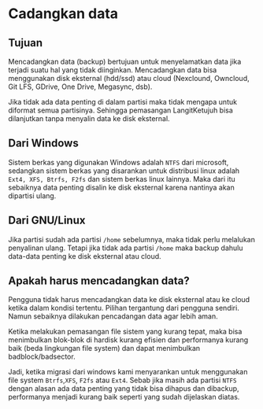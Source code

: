 # Cadangkan data

## Tujuan

Mencadangkan data (backup) bertujuan untuk menyelamatkan data jika terjadi suatu hal yang tidak diinginkan. Mencadangkan data bisa menggunakan disk eksternal (hdd/ssd) atau cloud (Nexclound, Owncloud, Git LFS, GDrive, One Drive, Megasync, dsb).

Jika tidak ada data penting di dalam partisi maka tidak mengapa untuk diformat semua partisinya. Sehingga pemasangan LangitKetujuh bisa dilanjutkan tanpa menyalin data ke disk eksternal.

## Dari Windows

Sistem berkas yang digunakan Windows adalah `NTFS` dari microsoft, sedangkan sistem berkas yang disarankan untuk distribusi linux adalah `Ext4, XFS, Btrfs, F2fs` dan sistem berkas linux lainnya. Maka dari itu sebaiknya data penting disalin ke disk eksternal karena nantinya akan dipartisi ulang.

## Dari GNU/Linux

Jika partisi sudah ada partisi `/home` sebelumnya, maka tidak perlu melalukan penyalinan ulang. Tetapi jika tidak ada partisi `/home` maka backup dahulu data-data penting ke disk eksternal atau cloud.

## Apakah harus mencadangkan data?

Pengguna tidak harus mencadangkan data ke disk eksternal atau ke cloud ketika dalam kondisi tertentu. Pilihan tergantung dari pengguna sendiri. Namun sebaiknya dilakukan pencadangan data agar lebih aman.

Ketika melakukan pemasangan file sistem yang kurang tepat, maka bisa menimbulkan blok-blok di hardisk kurang efisien dan performanya kurang baik (beda lingkungan file system) dan dapat menimbulkan badblock/badsector.

Jadi, ketika migrasi dari windows kami menyarankan untuk menggunakan file system `Btrfs`,`XFS`, `F2fs` atau `Ext4`. Sebab jika masih ada partisi `NTFS` dengan alasan ada data penting yang tidak bisa dihapus dan dibackup, performanya menjadi kurang baik seperti yang sudah dijelaskan diatas.
